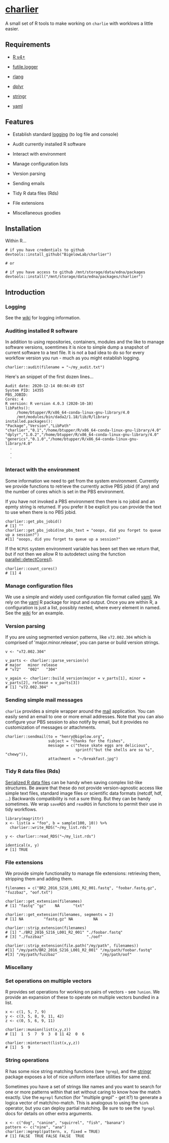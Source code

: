 # [charlier](https://github.com/BigelowLab/charlier)

A small set of R tools to make working on `charlie` with worklows a little easier.

## Requirements

  + [R v4+](https://www.r-project.org/)
  
  + [futile.logger](https://CRAN.R-project.org/package=futile.logger)
  
  + [rlang](https://CRAN.R-project.org/package=rlang)
  
  + [dplyr](https://CRAN.R-project.org/package=dplyr)

  + [stringr](https://CRAN.R-project.org/package=stringr)
  
  + [yaml](https://CRAN.R-project.org/package=yaml)
  
  
## Features

+ Establish standard  [logging](https://github.com/BigelowLab/charlier/wiki/Logging) (to log file and console)

+ Audit currently installed R software

+ Interact with environment

+ Manage configuration lists

+ Version parsing

+ Sending emails

+ Tidy R data files (Rds)

+ File extensions

+ Miscellaneous goodies


## Installation

Within R...

```
# if you have credentials to github
devtools::install_github("BigelowLab/charlier") 

# or 

# if you have access to github /mnt/storage/data/edna/packages
devtools::install("/mnt/storage/data/edna/packages/charlier") 
```

## Introduction

### Logging

See the [wiki](https://github.com/BigelowLab/charlier/wiki/Logging) for logging information.


### Auditing installed R software

In addition to using repositories, containers, modules and the like to manage software versions, soemtimes it is nice to simple dump a snapshot of current software to a text file.  It is not a bad idea to do so for every workflow version you run - much as you might establish logging. 

```
charlier::audit(filename = "~/my_audit.txt")
```

Here's an snippet of the first dozen lines...

```
Audit date: 2020-12-14 08:04:49 EST 
System PID: 14355 
PBS_JOBID:  
Cores: 4 
R version: R version 4.0.3 (2020-10-10) 
libPaths():
     /home/btupper/R/x86_64-conda-linux-gnu-library/4.0 
     /mnt/modules/bin/dada2/1.18/lib/R/library 
installed.packages():
"Package","Version","LibPath"
"charlier","0.1","/home/btupper/R/x86_64-conda-linux-gnu-library/4.0"
"dplyr","1.0.2","/home/btupper/R/x86_64-conda-linux-gnu-library/4.0"
"generics","0.1.0","/home/btupper/R/x86_64-conda-linux-gnu-library/4.0"
  .
  .
  .
```


### Interact with the environment

Some information we need to get from the system environment. Currently we provide functions to retrieve the currently active PBS jobid (if any) and the number of cores which is set in the PBS environment.

If you have not invoked a PBS environment then there is no jobid and an epmty string is returned. If you prefer it be explicit you can provide the text to use when there is no PBS jobid.
```
charlier::get_pbs_jobid()
# [1] ""
charlier::get_pbs_jobid(no_pbs_text = "ooops, did you forget to queue up a session?")
#[1] "ooops, did you forget to queue up a session?"
```


If the `NCPUS` system environment variable has been set then we return that, but if not then we allow R to autodetect using the function [parallel::detectCores()](https://www.rdocumentation.org/packages/parallel/versions/3.6.2/topics/detectCores).

```
charlier::count_cores()
# [1] 4
```


### Manage configuration files

We use a simple and widely used configuration file format called [yaml](https://yaml.org/).  We rely on the [yaml](https://CRAN.R-project.org/package=yaml) R package for input and output.  Once you are within R, a configuration is just a list, possibly nested, where every element in named.  See the [wiki](https://github.com/BigelowLab/charlier/wiki/Configurations) for an example.


### Version parsing

If you are using segmented version patterns, like `v72.002.304` which is comprised of 'major.minor.release', you can parse or build version strings.

```
v <- "v72.002.304"

v_parts <- charlier::parse_version(v)
# major   minor release 
# "v72"   "002"   "304" 
 
v_again <- charlier::build_version(major = v_parts[1], minor = v_parts[2], release = v_parts[3])
# [1] "v72.002.304"
```

### Sending simple mail messages

`charlie` provides a simple wrapper around the [mail](https://linux.die.net/man/1/mail) application. You can easily send an email to one or more email addresses. Note that you can also configure your PBS session to also notify by email, but it provides no customization of messages or attachments.

```
charlier::sendmail(to = "henry@bigelow.org", 
                   subject = "thanks for the fishes",
                   message = c("these skate eggs are delicious",
                               sprintf("but the shells are so %s", "chewy")),
                   attachment = "~/breakfast.jpg")
```


### Tidy R data files (Rds)

[Serialized R data files](https://www.rdocumentation.org/packages/base/versions/3.6.2/topics/readRDS) can be handy when saving complex list-like structures.  Be aware that these do not provide version-agnostic access like simple text files, standard image files or scientific data formats (netcdf, hdf, ...) Backwards compatibility is not a sure thing.  But they can be handy sometimes.  We wrap `saveRDS` and `readRDS` in functions to permit their use in tidy workflows.

```
library(magrittr)
x <- list(a = "foo", b = sample(100, 10)) %>%
  charlier::write_RDS("~/my_list.rds")
  
y <- charlier::read_RDS("~/my_list.rds")

identical(x, y)
# [1] TRUE
``` 


### File extensions

We provide simple functionality to manage file extensions: retrieving them, stripping them and adding them.

```
filenames = c("BR2_2016_S216_L001_R2_001.fastq", "foobar.fastq.gz", "fuzzbaz", "oof.txt")

charlier::get_extension(filenames)
# [1] "fastq" "gz"    NA      "txt"  

charlier::get_extension(filenames, segments = 2)
# [1] NA         "fastq.gz" NA         NA 

charlier::strip_extension(filenames)
# [1] "./BR2_2016_S216_L001_R2_001" "./foobar.fastq"             
# [3] "./fuzzbaz"                   "./oof"  

charlier::strip_extension(file.path("/my/path", filenames))
#[1] "/my/path/BR2_2016_S216_L001_R2_001" "/my/path/foobar.fastq"             
#[3] "/my/path/fuzzbaz"                   "/my/path/oof"  

```

### Miscellany


### Set operations on multiple vectors

R provides set operations for working on pairs of vectors - see `?union`.  We provide an expansion of these to operate on multiple vectors bundled in a list.

```
x <- c(1, 5, 7, 9)
y <- c(3, 5, 8, 9, 11, 42)
z <- c(0, 5, 6, 9, 11)

charlier::munion(list(x,y,z))
# [1]  1  5  7  9  3  8 11 42  0  6 

charlier::mintersect(list(x,y,z))
# [1]  5  9
```

### String operations

R has some nice string matching functions (see `?grep`), and the [stringr](https://CRAN.R-project.org/package=stringr) package exposes a lot of nice uniform interface utilities for same end.

Sometimes you have a set of strings like names and you want to search for one or more patterns within that set without caring to know how the match exactly.  Use the `mgrepl` function (for "multiple grepl" - get it?) to generate a logica vector of match/no-match.  This is analogous to using the `%in%` operator, but you can deploy partial matching. Be sure to see the `?grepl` docs for details on other extra arguments.

```
x <- c("dog", "canine", "squirrel", "fish", "banana")
pattern <- c("nine", "ana")
charlier::mgrepl(pattern, x, fixed = TRUE)
# [1] FALSE  TRUE FALSE FALSE  TRUE
```
